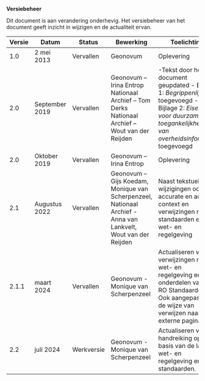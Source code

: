 **Versiebeheer**

Dit document is aan verandering onderhevig. Het versiebeheer van het document
geeft inzicht in wijzigen en de actualiteit ervan.

| **Versie** | **Datum**      | **Status** | **Bewerking**                                                                                 | **Toelichting**                                                                                                                                                      |
|------------|----------------|------------|-------------------------------------------------------------------------------------------------|----------------------------------------------------------------------------------------------------------------------------------------------------------------------|
| 1.0        | 2 mei 2013     | Vervallen | Geonovum                                                                                        | Oplevering                                                                                                                                                           |
| 2.0        | September 2019 | Vervallen | Geonovum – Irina Entrop Nationaal Archief – Tom Derks Nationaal Archief – Wout van der Reijden | \-Tekst door hele document geupdated - Bijlage 1: *Begrippenlijst* toegevoegd - Bijlage 2: *Eisen voor duurzame toegankelijkheid van overheidsinformatie* toegevoegd |
| 2.0        | Oktober 2019   | Vervallen | Geonovum – Irina Entrop                                                                         | Oplevering                                                                                                                                                           |
| 2.1        | Augustus 2022   | Vervallen |Geonovum – Gijs Koedam, Monique van Scherpenzeel, Nationaal Archief - Anna van Lankvelt, Wout van der Reijden | Naast tekstuele wijzigingen ook accurate en actuele context en verwijzingen naar standaarden en wet- en regelgeving   |
| 2.1.1        | maart 2024     | Vervallen | Geonovum - Monique van Scherpenzeel | Actualiseren van verwijzingen naar wet- en regelgeving en de onderdelen van de RO Standaarden. Ook aangepast is de wijze van verwijzen naar externe pagina's. |
| 2.2        | juli 2024     | Werkversie | Geonovum - Monique van Scherpenzeel | Actualiseren van de handreiking op basis van de laatste wet- en regelgeving en standaarden. |
